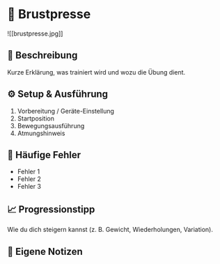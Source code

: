 # 🧩 Brustpresse
![[brustpresse.jpg]]

## 🧠 Beschreibung
Kurze Erklärung, was trainiert wird und wozu die Übung dient.

## ⚙️ Setup & Ausführung
1. Vorbereitung / Geräte-Einstellung  
2. Startposition  
3. Bewegungsausführung  
4. Atmungshinweis  

## 🚫 Häufige Fehler
- Fehler 1  
- Fehler 2  
- Fehler 3  

## 📈 Progressionstipp
Wie du dich steigern kannst (z. B. Gewicht, Wiederholungen, Variation).

## 💬 Eigene Notizen
